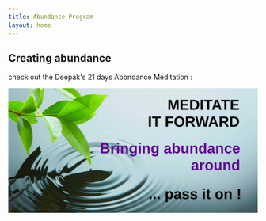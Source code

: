 ```yaml
---
title: Abundance Program
layout: home
---
```

## Creating abundance

check out the Deepak's 21 days Abondance Meditation :

[![Abundance21](21-days-abundance-program/medit-forward.jpg)](21-days-abundance-program/)

